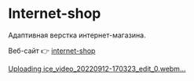 # Internet-shop

Адаптивная верстка интернет-магазина.

Веб-сайт 👉 [internet-shop](https://internet-shop-six.vercel.app/)

[Uploading ice_video_20220912-170323_edit_0.webm…]()
